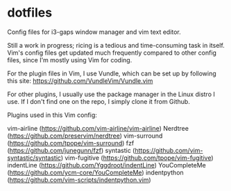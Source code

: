 # dotfiles
Config files for i3-gaps window manager and vim text editor.

Still a work in progress; ricing is a tedious and time-consuming task in itself.
Vim's config files get updated much frequently compared to other config files, since I'm mostly using Vim for coding.

For the plugin files in Vim, I use Vundle, which can be set up by following this site:
https://github.com/VundleVim/Vundle.vim

For other plugins, I usually use the package manager in the Linux distro I use. If I don't find one on the repo, I simply clone it from Github.

Plugins used in this Vim config:

vim-airline (https://github.com/vim-airline/vim-airline)
Nerdtree (https://github.com/preservim/nerdtree)
vim-surround (https://github.com/tpope/vim-surround)
fzf (https://github.com/junegunn/fzf)
syntastic (https://github.com/vim-syntastic/syntastic)
vim-fugitive (https://github.com/tpope/vim-fugitive)
indentLine (https://github.com/Yggdroot/indentLine)
YouCompleteMe (https://github.com/ycm-core/YouCompleteMe)
indentpython (https://github.com/vim-scripts/indentpython.vim)
